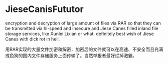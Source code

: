 # JieseCanisFututor
encryption and decryption of large amount of files via RAR so that they can be transmitted via hi-speed and insecure and Jiese Canes filled inland file storage services, like Xunlei Lixian or what. definitely best wish of Jiese Canes with dick rot in hell. 

用RAR实现的大量文件加密和解密，加密后的文件就可以在高速、不安全而且充满戒色狗的国内文件存储服务上面传输了。当然举报者最好烂掉激霸。

